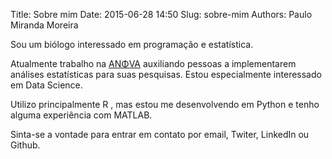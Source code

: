 Title: Sobre mim
Date: 2015-06-28 14:50
Slug: sobre-mim
Authors: Paulo Miranda Moreira

Sou um biólogo interessado em programação e estatística.

Atualmente trabalho na [ANΦVA](http://anova.biz) auxiliando pessoas a implementarem análises estatísticas para suas pesquisas.
Estou especialmente interessado em Data Science.

Utilizo principalmente R , mas estou me desenvolvendo em Python e tenho alguma experiência com MATLAB.

Sinta-se a vontade para entrar em contato por email, Twiter, LinkedIn ou Github.

